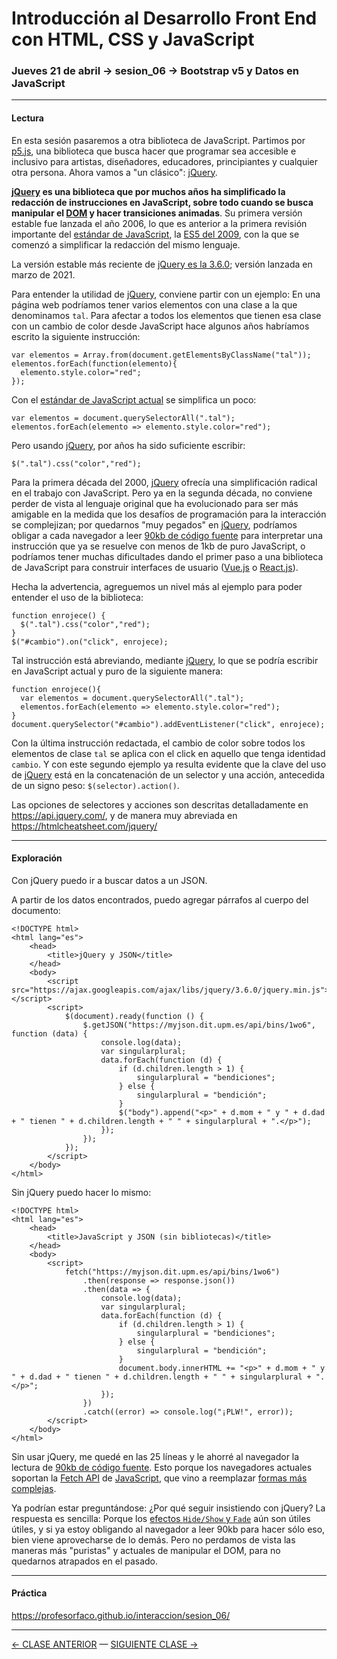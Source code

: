 # Introducción al Desarrollo Front End con HTML, CSS y JavaScript

### Jueves 21 de abril → sesion_06 →  Bootstrap v5 y Datos en JavaScript

- - - - - - - - 

#### Lectura

En esta sesión pasaremos a otra biblioteca de JavaScript. Partimos por [p5.js](https://p5js.org/es/), una biblioteca que busca hacer que programar sea accesible e inclusivo para artistas, diseñadores, educadores, principiantes y cualquier otra persona. Ahora vamos a "un clásico": [jQuery](https://jquery.com/). 

**[jQuery](https://jquery.com/) es una biblioteca que por muchos años ha simplificado la redacción de instrucciones en JavaScript, sobre todo cuando se busca manipular el [DOM](https://desarrolloweb.com/articulos/que-es-el-dom.html) y hacer transiciones animadas**. Su primera versión estable fue lanzada el año 2006, lo que es anterior a la primera revisión importante del [estándar de JavaScript](https://en.wikipedia.org/wiki/ECMAScript), la [ES5 del 2009](https://www.w3schools.com/js/js_es5.asp), con la que se comenzó a simplificar la redacción del mismo lenguaje.

La versión estable más reciente de [jQuery es la 3.6.0](https://blog.jquery.com/2021/03/02/jquery-3-6-0-released/); versión lanzada en marzo de 2021.

Para entender la utilidad de [jQuery](https://jquery.com/), conviene partir con un ejemplo: En una página web podríamos tener varios elementos con una clase a la que denominamos `tal`. Para afectar a todos los elementos que tienen esa clase con un cambio de color desde JavaScript hace algunos años habríamos escrito la siguiente instrucción:

```
var elementos = Array.from(document.getElementsByClassName("tal"));
elementos.forEach(function(elemento){
  elemento.style.color="red";
});
```

Con el [estándar de JavaScript actual](https://www.w3schools.com/js/js_versions.asp) se simplifica un poco:

```
var elementos = document.querySelectorAll(".tal");
elementos.forEach(elemento => elemento.style.color="red");
```

Pero usando [jQuery](https://jquery.com/), por años ha sido suficiente escribir:

```
$(".tal").css("color","red");
```

Para la primera década del 2000, [jQuery](https://jquery.com/) ofrecía una simplificación radical en el trabajo con JavaScript. Pero ya en la segunda década, no conviene perder de vista al lenguaje original que ha evolucionado para ser más amigable en la medida que los desafíos de programación para la interacción se complejizan; por quedarnos "muy pegados" en [jQuery](https://jquery.com/), podríamos obligar a cada navegador a leer [90kb de código fuente](https://code.jquery.com/jquery-3.6.0.min.js) para interpretar una instrucción que ya se resuelve con menos de 1kb de puro JavaScript, o podríamos tener muchas dificultades dando el primer paso a una biblioteca de JavaScript para construir interfaces de usuario ([Vue.js](https://v3.vuejs.org/) o [React.js](https://es.reactjs.org/)).

Hecha la advertencia, agreguemos un nivel más al ejemplo para poder entender el uso de la biblioteca: 

```
function enrojece() {
  $(".tal").css("color","red");
}
$("#cambio").on("click", enrojece);
```

Tal instrucción está abreviando, mediante [jQuery](https://jquery.com/), lo que se podría escribir en JavaScript actual y puro de la siguiente manera:

```
function enrojece(){
  var elementos = document.querySelectorAll(".tal");
  elementos.forEach(elemento => elemento.style.color="red");  
}
document.querySelector("#cambio").addEventListener("click", enrojece);
```

Con la última instrucción redactada, el cambio de color sobre todos los elementos de clase `tal` se aplica con el click en aquello que tenga identidad `cambio`. Y con este segundo ejemplo ya resulta evidente que la clave del uso de [jQuery](https://jquery.com/) está en la concatenación de un selector y una acción, antecedida de un signo peso: `$(selector).action()`. 

Las opciones de selectores y acciones son descritas detalladamente en https://api.jquery.com/, y de manera muy abreviada en https://htmlcheatsheet.com/jquery/

- - - - - - -

#### Exploración

Con jQuery puedo ir a buscar datos a un JSON. 

A partir de los datos encontrados, puedo agregar párrafos al cuerpo del documento:

```
<!DOCTYPE html>
<html lang="es">
    <head>
        <title>jQuery y JSON</title>
    </head>
    <body>
        <script src="https://ajax.googleapis.com/ajax/libs/jquery/3.6.0/jquery.min.js"></script>
        <script>
            $(document).ready(function () {
                $.getJSON("https://myjson.dit.upm.es/api/bins/1wo6", function (data) {
                    console.log(data);
                    var singularplural;
                    data.forEach(function (d) {
                        if (d.children.length > 1) {
                            singularplural = "bendiciones";
                        } else {
                            singularplural = "bendición";
                        }
                        $("body").append("<p>" + d.mom + " y " + d.dad + " tienen " + d.children.length + " " + singularplural + ".</p>");
                    });
                });
            });
        </script>
    </body>
</html>
```

Sin jQuery puedo hacer lo mismo: 

```
<!DOCTYPE html>
<html lang="es">
    <head>
        <title>JavaScript y JSON (sin bibliotecas)</title>
    </head>
    <body>
        <script>
            fetch("https://myjson.dit.upm.es/api/bins/1wo6")
                .then(response => response.json())
                .then(data => {
                    console.log(data);
                    var singularplural;
                    data.forEach(function (d) {
                        if (d.children.length > 1) {
                            singularplural = "bendiciones";
                        } else {
                            singularplural = "bendición";
                        }
                        document.body.innerHTML += "<p>" + d.mom + " y " + d.dad + " tienen " + d.children.length + " " + singularplural + ".</p>";
                    });
                })
                .catch((error) => console.log("¡PLW!", error));
        </script>
    </body>
</html>
```

Sin usar jQuery, me quedé en las 25 líneas y le ahorré al navegador la lectura de [90kb de código fuente](https://ajax.googleapis.com/ajax/libs/jquery/3.6.0/jquery.min.js). Esto porque los navegadores actuales soportan la [Fetch API](https://levelup.gitconnected.com/using-the-fetch-api-in-javascript-1de7c2fe673b) de [JavaScript](https://developer.mozilla.org/es/docs/Web/API/Fetch_API/Using_Fetch), que vino a reemplazar [formas más complejas](https://stackoverflow.com/questions/1973140/parsing-json-from-xmlhttprequest-responsejson).

Ya podrían estar preguntándose: ¿Por qué seguir insistiendo con jQuery? La respuesta es sencilla: Porque los [efectos `Hide/Show` y `Fade`](https://htmlcheatsheet.com/jquery/) aún son útiles útiles, y si ya estoy obligando al navegador a leer 90kb para hacer sólo eso, bien viene aprovecharse de lo demás. Pero no perdamos de vista las maneras más "puristas" y actuales de manipular el DOM, para no quedarnos atrapados en el pasado.

- - - - - - -

#### Práctica

https://profesorfaco.github.io/interaccion/sesion_06/

- - - - - - - 


[← CLASE ANTERIOR](https://github.com/profesorfaco/front-end/tree/main/sesion_05) — [SIGUIENTE CLASE →](https://github.com/profesorfaco/front-end/tree/main/sesion_07)
